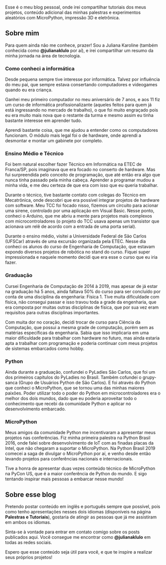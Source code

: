 <!--
.. title: Bem vindo!
.. slug: bem-vindo
.. date: 2025-09-07 16:36:04 UTC-03:00
.. tags: 
.. category: 
.. link: 
.. description: 
.. type: text
-->

Esse é o meu blog pessoal, onde irei compartilhar tutoriais dos meus projetos, conteúdo adicional das minhas palestras e experimentos aleatórios com MicroPython, impressão 3D e eletrônica.

## Sobre mim
Para quem ainda não me conhece, prazer! Sou a Juliana Karoline (também conhecida como **@julianaklulo** por aí), e irei compartilhar um resumo da minha jornada na área de tecnologia.

<!-- TEASER_END -->

### Como conheci a informática

Desde pequena sempre tive interesse por informática. Talvez por influência do meu pai, que sempre estava consertando computadores e videogames quando eu era criança.

Ganhei meu primeiro computador no meu aniversário de 7 anos, e aos 11 fiz um curso de informática profissionalizante
(aqueles feitos para quem já está ingressando no mercado de trabalho), o que foi muito engraçado pois eu era muito mais nova que o restante da turma e mesmo assim eu tinha bastante interesse em aprender tudo.

Aprendi bastante coisa, que me ajudou a entender como os computadores funcionam. O módulo mais legal foi o de hardware, onde aprendi a desmontar e montar um gabinete por completo.

### Ensino Médio e Técnico
Foi bem natural escolher fazer Técnico em Informática na ETEC de Franca/SP, pois imaginava que era focado no conserto de hardware. Mas fui surpreendida pelo conceito de programação, que até então era algo
que nunca tinha passado pela minha cabeça. Aprender a programar mudou a minha vida, e me deu certeza de que era com isso que eu queria trabalhar.

Durante o técnico, tive bastante contato com colegas do Técnico em Mecatrônica, onde descobri que era possível integrar projetos de hardware com software. Meu TCC foi focado nisso, fizemos um circuito
para acionar uma sirene, controlado por uma aplicação em Visual Basic. Nesse ponto, conheci o Arduino, que me abriu a mente para projetos mais complexos com microcontroladores (o projeto do TCC usava
apenas um transistor que acionava um relê de acordo com a entrada de uma porta serial).

Durante o ensino médio, visitei a Universidade Federal de São Carlos (UFSCar) através de uma excursão organizada pela ETEC. Nesse dia conheci os alunos do curso de Engenharia de Computação, que estavam
expondo diversos projetos de robótica no stand do curso. Fiquei super impressionada e naquele momento decidi que era esse o curso que eu iria fazer.

### Graduação
Cursei Engenharia de Computação de 2014 à 2019, mas apesar de já estar na graduação há 5 anos, ainda faltava 50% do curso para ser concluído por conta de uma disciplina da engenharia: Física 1.
Tive muita dificuldade com física, não consegui passar e isso travou toda a grade da engenharia, que era composta por muitas outras disciplinas de física, que por sua vez eram requisitos para outras disciplinas importantes.

Com muita dor no coração, decidi trocar de curso para Ciência da Computação, que possui a mesma grade de computação, porém sem as matérias específicas da engenharia. Sabia que isso implicaria em uma maior dificuldade para
trabalhar com hardware no futuro, mas ainda estaria apta a trabalhar com programação e poderia continuar com meus projetos de sistemas embarcados como hobby.

### Python
Ainda durante a graduação, confundei o PyLadies São Carlos, que foi um dos primeiros capítulos do PyLadies no Brasil. Também cofundei o grupy-sanca (Grupo de Usuários Python de São Carlos). E foi através do Python que conheci
o MicroPython, que se tornou uma das minhas maiores paixões. Poder utilizar todo o poder do Python em microcontroladores era o melhor dos dois mundos,
dado que eu poderia aproveitar todo o conhecimento que recebi da comunidade Python e aplicar no desenvolvimento embarcado.

### MicroPython
Meus amigos da comunidade Python me incentivaram a apresentar meus projetos nas conferências. Fiz minha primeira palestra na Python Brasil 2016, onde falei sobre desenvolvimento de IoT com as finadas placas da Intel, que não chegaram
a suportar o MicroPython. Na Python Brasil 2019 comecei a saga de divulgar o MicroPython por aí, e venho desde então levando projetos para conferências nacionais e internacionais.  

Tive a honra de apresentar duas vezes conteúdo técnico de MicroPython na PyCon US, que é a maior conferência de Python do mundo. E sigo tentando inspirar mais pessoas a embarcar nesse mundo!

## Sobre esse blog
Pretendo postar conteúdo em inglês e português sempre que possível, pois como tenho apresentações nesses dois idiomas (disponíveis na página **Palestras e Tutoriais**), gostaria de atingir as pessoas que já me assistiram em ambos os idiomas.

Sinta-se à vontade para entrar em contato comigo sobre os posts publicados aqui. Você consegue me encontrar como **@julianaklulo** em todas as redes sociais.

Espero que esse conteúdo seja útil para você, e que te inspire a realizar seus próprios projetos!
